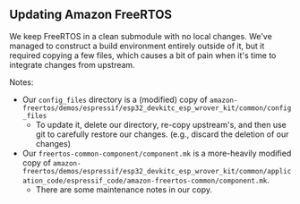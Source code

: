 ## Updating Amazon FreeRTOS

We keep FreeRTOS in a clean submodule with no local changes. We've managed to construct a build environment entirely outside of it, but it required copying a few files, which causes a bit of pain when it's time to integrate changes from upstream.

Notes:
- Our `config_files` directory is a (modified) copy of `amazon-freertos/demos/espressif/esp32_devkitc_esp_wrover_kit/common/config_files`
  - To update it, delete our directory, re-copy upstream's, and then use git to carefully restore our changes. (e.g., discard the deletion of our changes)
- Our `freertos-common-component/component.mk` is a more-heavily modified copy of `amazon-freertos/demos/espressif/esp32_devkitc_esp_wrover_kit/common/application_code/espressif_code/amazon-freertos-common/component.mk`.
  - There are some maintenance notes in our copy.
